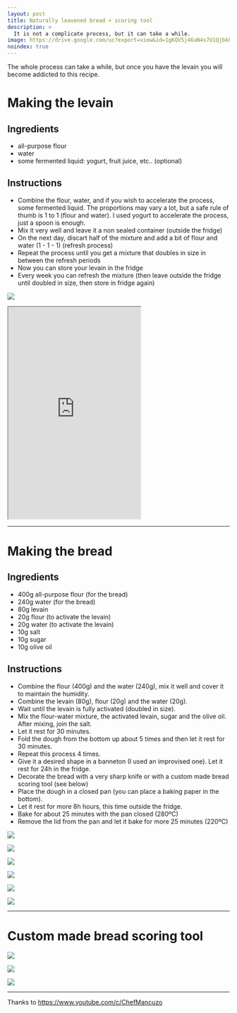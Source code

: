 ```yaml
---
layout: post
title: Naturally leavened bread + scoring tool
description: >
  It is not a complicate process, but it can take a while.
image: https://drive.google.com/uc?export=view&id=1gKQV5j46aN4s7U1Qjbkh-UyO6yHsvU7S
noindex: true
---
```


The whole process can take a while, but once you have the levain you will become addicted to this recipe.

# Making the levain

## Ingredients

  - all-purpose flour
  - water
  - some fermented liquid: yogurt, fruit juice, etc.. (optional)

## Instructions

  - Combine the flour, water, and if you wish to accelerate the process, some fermented liquid. The proportions may vary a lot, but a safe rule of thumb is 1 to 1 (flour and water). I used yogurt to accelerate the process, just a spoon is enough.
  - Mix it very well and leave it a non sealed container (outside the fridge)
  - On the next day, discart half of the mixture and add a bit of flour and water (1 - 1 - 1) (refresh process)
  - Repeat the process until you get a mixture that doubles in size in between the refresh periods   
  - Now you can store your levain in the fridge
  - Every week you can refresh the mixture (then leave outside the fridge until doubled in size, then store in fridge again)

![](https://drive.google.com/uc?export=view&id=1LHwXmaFPyrvzDJmlQuLq3Gnr7oDRvTLF)

<iframe src="https://drive.google.com/file/d/1kEmHZ7LRjVX_vH4FAcnbkoVHLkl8k3UA/preview" class="is-fullwidth" height="480"></iframe>

* * *
 
# Making the bread

## Ingredients

  - 400g all-purpose flour (for the bread)
  - 240g water (for the bread)
  - 80g levain
  - 20g flour (to activate the levain)
  - 20g water (to activate the levain)
  - 10g salt
  - 10g sugar
  - 10g olive oil 

## Instructions

  - Combine the flour (400g) and the water (240g), mix it well and cover it to maintain the humidity.
  - Combine the levain (80g), flour (20g) and the water (20g).
  - Wait until the levain is fully activated (doubled in size).
  - Mix the flour-water mixture, the activated levain, sugar and the olive oil. After mixing, join the salt.
  - Let it rest for 30 minutes.
  - Fold the dough from the bottom up about 5 times and then let it rest for 30 minutes.
  - Repeat this process 4 times.
  - Give it a desired shape in a banneton (I used an improvised one). Let it rest for 24h in the fridge.
  - Decorate the bread with a very sharp knife or with a custom made bread scoring tool (see below) 
  - Place the dough in a closed pan (you can place a baking paper in the bottom).
  - Let it rest for more 8h hours, this time outside the fridge.
  - Bake for about 25 minutes with the pan closed (280ºC)
  - Remove the lid from the pan and let it bake for more 25 minutes (220ºC)

![](https://drive.google.com/uc?export=view&id=1ko-AjhLdaq0RMBfXS-AOYbnIC4Gj1sl1)

![](https://drive.google.com/uc?export=view&id=1-Ht_hyot3MAmoqFa7_y3U-je3aJERJcv)

![](https://drive.google.com/uc?export=view&id=1If0VNeI8VKXxhY_DgUCkbxj3QxAPdAOW)

![](https://drive.google.com/uc?export=view&id=1gKQV5j46aN4s7U1Qjbkh-UyO6yHsvU7S)

![](https://drive.google.com/uc?export=view&id=1AqVSbrFrL_2bRA8DTFTKo9oe5wf2WjoX)

![](https://drive.google.com/uc?export=view&id=1owh4fUegSZO3hrggCds4hUW__cz_WnJL)

* * * 

# Custom made bread scoring tool

![](https://drive.google.com/uc?export=view&id=1N2Ft3s2x_sE4sBfzIuo-F-mV2W5A5Btd)

![](https://drive.google.com/uc?export=view&id=1K8JWOc3ZzbvCII2UO-hhV3nmwnTMvtXD)

![](https://drive.google.com/uc?export=view&id=1FK0rdJ2G8HKikNATZrnexeeaRGLq_VME)


* * * 

Thanks to https://www.youtube.com/c/ChefMancuzo
